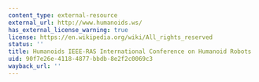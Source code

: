 ```yaml
---
content_type: external-resource
external_url: http://www.humanoids.ws/
has_external_license_warning: true
license: https://en.wikipedia.org/wiki/All_rights_reserved
status: ''
title: Humanoids IEEE-RAS International Conference on Humanoid Robots
uid: 90f7e26e-4118-4877-bbdb-8e2f2c0069c3
wayback_url: ''
---
```


